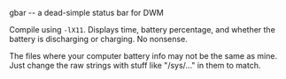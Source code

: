 gbar -- a dead-simple status bar for DWM

Compile using `-lX11`. Displays time, battery percentage, and whether the battery is discharging or charging. No nonsense.

The files where your computer battery info may not be the same as mine. Just change the raw strings with stuff like "/sys/..." in
them to match.
